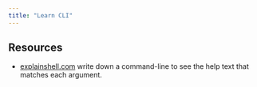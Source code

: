 ```yaml
---
title: "Learn CLI"
---
```


## Resources

-   [explainshell.com](https://explainshell.com/) write down a command-line to see the help text that matches each argument.